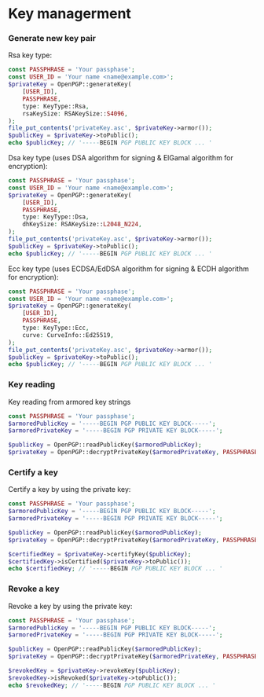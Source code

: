 Key managerment
===============

### Generate new key pair

Rsa key type:
```php
const PASSPHRASE = 'Your passphase';
const USER_ID = 'Your name <name@example.com>';
$privateKey = OpenPGP::generateKey(
    [USER_ID],
    PASSPHRASE,
    type: KeyType::Rsa,
    rsaKeySize: RSAKeySize::S4096,
);
file_put_contents('privateKey.asc', $privateKey->armor());
$publicKey = $privateKey->toPublic();
echo $publicKey; // '-----BEGIN PGP PUBLIC KEY BLOCK ... '
```

Dsa key type (uses DSA algorithm for signing & ElGamal algorithm for encryption):
```php
const PASSPHRASE = 'Your passphase';
const USER_ID = 'Your name <name@example.com>';
$privateKey = OpenPGP::generateKey(
    [USER_ID],
    PASSPHRASE,
    type: KeyType::Dsa,
    dhKeySize: RSAKeySize::L2048_N224,
);
file_put_contents('privateKey.asc', $privateKey->armor());
$publicKey = $privateKey->toPublic();
echo $publicKey; // '-----BEGIN PGP PUBLIC KEY BLOCK ... '
```

Ecc key type (uses ECDSA/EdDSA algorithm for signing & ECDH algorithm for encryption):
```php
const PASSPHRASE = 'Your passphase';
const USER_ID = 'Your name <name@example.com>';
$privateKey = OpenPGP::generateKey(
    [USER_ID],
    PASSPHRASE,
    type: KeyType::Ecc,
    curve: CurveInfo::Ed25519,
);
file_put_contents('privateKey.asc', $privateKey->armor());
$publicKey = $privateKey->toPublic();
echo $publicKey; // '-----BEGIN PGP PUBLIC KEY BLOCK ... '
```

### Key reading

Key reading from armored key strings
```php
const PASSPHRASE = 'Your passphase';
$armoredPublicKey = '-----BEGIN PGP PUBLIC KEY BLOCK-----';
$armoredPrivateKey = '-----BEGIN PGP PRIVATE KEY BLOCK-----';

$publicKey = OpenPGP::readPublicKey($armoredPublicKey);
$privateKey = OpenPGP::decryptPrivateKey($armoredPrivateKey, PASSPHRASE);
```

### Certify a key

Certify a key by using the private key:
```php
const PASSPHRASE = 'Your passphase';
$armoredPublicKey = '-----BEGIN PGP PUBLIC KEY BLOCK-----';
$armoredPrivateKey = '-----BEGIN PGP PRIVATE KEY BLOCK-----';

$publicKey = OpenPGP::readPublicKey($armoredPublicKey);
$privateKey = OpenPGP::decryptPrivateKey($armoredPrivateKey, PASSPHRASE);

$certifiedKey = $privateKey->certifyKey($publicKey);
$certifiedKey->isCertified($privateKey->toPublic());
echo $certifiedKey; // '-----BEGIN PGP PUBLIC KEY BLOCK ... '
```

### Revoke a key

Revoke a key by using the private key:
```php
const PASSPHRASE = 'Your passphase';
$armoredPublicKey = '-----BEGIN PGP PUBLIC KEY BLOCK-----';
$armoredPrivateKey = '-----BEGIN PGP PRIVATE KEY BLOCK-----';

$publicKey = OpenPGP::readPublicKey($armoredPublicKey);
$privateKey = OpenPGP::decryptPrivateKey($armoredPrivateKey, PASSPHRASE);

$revokedKey = $privateKey->revokeKey($publicKey);
$revokedKey->isRevoked($privateKey->toPublic());
echo $revokedKey; // '-----BEGIN PGP PUBLIC KEY BLOCK ... '
```
